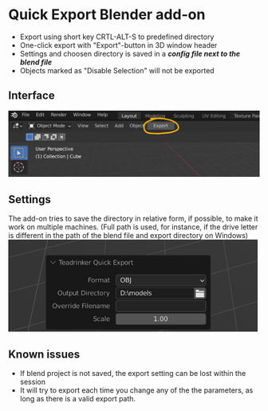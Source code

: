 # Quick Export Blender add-on

* Export using short key CRTL-ALT-S to predefined directory
* One-click export with "Export"-button in 3D window header
* Settings and choosen directory is saved in a ***config file next to the blend file***
* Objects marked as "Disable Selection" will not be exported

## Interface
<img src="quick-export-1.jpg" width = "700px">

## Settings
The add-on tries to save the directory in relative form, if possible, to make it work on multiple machines.
(Full path is used, for instance, if the drive letter is different in the path of the blend file and export directory on Windows)
<img src="quick-export-2.jpg" width = "500px">

## Known issues
 * If blend project is not saved, the export setting can be lost within the session
 * It will try to export each time you change any of the the parameters, as long as there is a valid export path.
